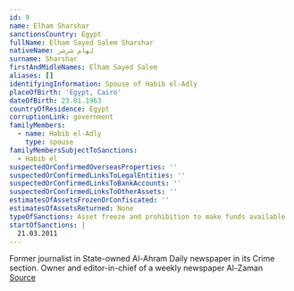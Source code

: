 ```yaml
---
id: 9
name: Elham Sharshar
sanctionsCountry: Egypt
fullName: Elham Sayed Salem Sharshar
nativeName: لهام شرشر
surname: Sharshar
firstAndMidleNames: Elham Sayed Salem
aliases: []
identifyingInformation: Spouse of Habib el-Adly
placeOfBirth: 'Egypt, Cairo'
dateOfBirth: 23.01.1963
countryOfResidence: Egypt
corruptionLink: government
familyMembers:
  - name: Habib el-Adly
    type: spouse
familyMembersSubjectToSanctions:
  - Habib el
suspectedOrConfirmedOverseasProperties: ''
suspectedOrConfirmedLinksToLegalEntities: ''
suspectedOrConfirmedLinksToBankAccounts: ''
suspectedOrConfirmedLinksToOtherAssets: ''
estimatesOfAssetsFrozenOrConfiscated: ''
estimatesOfAssetsReturned: None
typeOfSanctions: Asset freeze and prohibition to make funds available
startOfSanctions: |
  21.03.2011
---
```

Former journalist in State-owned Al-Ahram Daily newspaper in its Crime section. 
Owner and editor-in-chief of a weekly newspaper Al-Zaman 
[Source](https://dailynewsegypt.com/2016/06/01/wife-mubarak-era-interior-minister-al-adly-launches-newspaper/)
